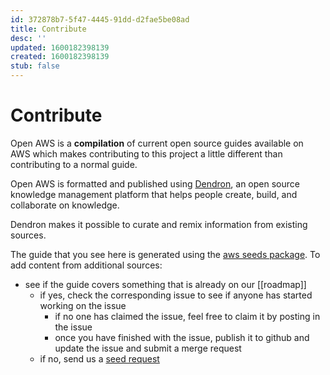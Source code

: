 ```yaml
---
id: 372878b7-5f47-4445-91dd-d2fae5be08ad
title: Contribute
desc: ''
updated: 1600182398139
created: 1600182398139
stub: false
---
```


# Contribute

Open AWS is a **compilation** of current open source guides available on AWS which makes contributing to this project a little different than contributing to a normal guide. 

Open AWS is formatted and published using [Dendron](https://dendron.so), an open source knowledge management platform that helps people create, build, and collaborate on knowledge. 

Dendron makes it possible to curate and remix information from existing sources. 

The guide that you see here is generated using the [aws seeds package](https://github.com/dendronhq/seeds.aws). To add content from additional sources:
- see if the guide covers something that is already on our [[roadmap]]
    - if yes, check the corresponding issue to see if anyone has started working on the issue
        - if no one has claimed the issue, feel free to claim it by posting in the issue
        - once you have finished with the issue, publish it to github and update the issue and submit a merge request
    - if no, send us a [seed request](TODO) 

